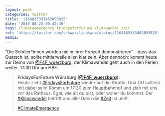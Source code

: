 ```yaml
---
layout: post
categories: twitter
title: '1164835333462093825'
date: '2019-08-23 09:42:39'
tags: climateemergency fridaysforfuture klimawandel zeit
ref: 'https://twitter.com/schwarzlichtwue/status/1164835333462093825'
media:
---
```

”Die Schüler\*innen würden nie in ihrer Freizeit demonstrieren“ – dass das Quatsch ist, sollte mittlerweile allen klar sein. Aber dennoch: kommt heute zur Demo von [@F4F_wuerzburg](https://twitter.com/F4F_wuerzburg), der Klimawandel geht auch in den Ferien weiter. 17:30 Uhr am HBF. 


> <b>FridaysForFuture Würzburg ([@F4F_wuerzburg](https://twitter.com/F4F_wuerzburg)):</b>  
>Heute zieht [#FridaysForFuture](/t/fridaysforfuture) wieder auf die Straße. Und DU solltest mit dabei sein! Komm um 17:30 zum Hauptbahnhof und zieh mit uns vor das Rathaus. Egal, wie alt du bist, oder woher du kommst: Der [#Klimawandel](/t/klimawandel) betrifft uns alle! Denn die [#Zeit](/t/zeit) ist um!!!  
>  
>[#ClimateEmergency](/t/climateemergency)    
>  
>  

